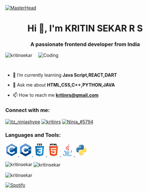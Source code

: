 [![MasterHead](https://repository-images.githubusercontent.com/588181932/e36ec678-7984-4cdd-8e4c-a3932772ff8e)](https://Kritinsekar.io)
<h1 align="center">Hi 👋, I'm KRITIN SEKAR R S</h1>
<h3 align="center">A passionate frontend developer from India</h3>
<img align="right" alt="Coding" width="400" src="https://i.gifer.com/6M8G.gif">

<p align="left"> <img src="https://komarev.com/ghpvc/?username=kritinsekar&label=Profile%20views&color=0e75b6&style=flat" alt="kritinsekar" /> </p>

<p align="left"> <a href="https://twitter.com/" target="blank"><img src="https://img.shields.io/twitter/follow/?logo=twitter&style=for-the-badge" alt="" /></a> </p>

- 🌱 I’m currently learning **Java Script,REACT,DART**

- 💬 Ask me about **HTML,CSS,C++,PYTHON,JAVA**

- 📫 How to reach me **kritinrs@gmail.com**

<h3 align="left">Connect with me:</h3>
<p align="left">
<a href="https://instagram.com/itz_ninjashype" target="blank"><img align="center" src="https://raw.githubusercontent.com/rahuldkjain/github-profile-readme-generator/master/src/images/icons/Social/instagram.svg" alt="itz_ninjashype" height="30" width="40" /></a>
<a href="https://www.codechef.com/users/kritinrs" target="blank"><img align="center" src="https://cdn.jsdelivr.net/npm/simple-icons@3.1.0/icons/codechef.svg" alt="kritinrs" height="30" width="40" /></a>
<a href="https://discord.gg/Ninja_#5794" target="blank"><img align="center" src="https://raw.githubusercontent.com/rahuldkjain/github-profile-readme-generator/master/src/images/icons/Social/discord.svg" alt="Ninja_#5794" height="30" width="40" /></a>
</p>

<h3 align="left">Languages and Tools:</h3>
<p align="left"> <a href="https://www.cprogramming.com/" target="_blank" rel="noreferrer"> <img src="https://raw.githubusercontent.com/devicons/devicon/master/icons/c/c-original.svg" alt="c" width="40" height="40"/> </a> <a href="https://www.w3schools.com/cpp/" target="_blank" rel="noreferrer"> <img src="https://raw.githubusercontent.com/devicons/devicon/master/icons/cplusplus/cplusplus-original.svg" alt="cplusplus" width="40" height="40"/> </a> <a href="https://www.w3schools.com/css/" target="_blank" rel="noreferrer"> <img src="https://raw.githubusercontent.com/devicons/devicon/master/icons/css3/css3-original-wordmark.svg" alt="css3" width="40" height="40"/> </a> <a href="https://www.w3.org/html/" target="_blank" rel="noreferrer"> <img src="https://raw.githubusercontent.com/devicons/devicon/master/icons/html5/html5-original-wordmark.svg" alt="html5" width="40" height="40"/> </a> <a href="https://www.java.com" target="_blank" rel="noreferrer"> <img src="https://raw.githubusercontent.com/devicons/devicon/master/icons/java/java-original.svg" alt="java" width="40" height="40"/> </a> <a href="https://www.python.org" target="_blank" rel="noreferrer"> <img src="https://raw.githubusercontent.com/devicons/devicon/master/icons/python/python-original.svg" alt="python" width="40" height="40"/> </a> </p>

<p><img align="left" src="https://github-readme-stats.vercel.app/api/top-langs?username=kritinsekar&show_icons=true&locale=en&layout=compact" alt="kritinsekar" /></p>

<p>&nbsp;<img align="center" src="https://github-readme-stats.vercel.app/api?username=kritinsekar&show_icons=true&locale=en" alt="kritinsekar" /></p>

<p><img align="center" src="https://github-readme-streak-stats.herokuapp.com/?user=kritinsekar&" alt="kritinsekar" /></p>

[![Spotify](https://spotify-now-playing-2-gilt.vercel.app/api/spotify)](https://open.spotify.com/user/USER_NAME)
